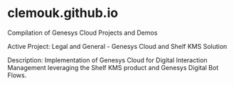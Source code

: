 # clemouk.github.io
Compilation of Genesys Cloud Projects and Demos

Active Project: Legal and General - Genesys Cloud and Shelf KMS Solution

Description: Implementation of Genesys Cloud for Digital Interaction Management leveraging the Shelf KMS product and Genesys Digital Bot Flows. 
